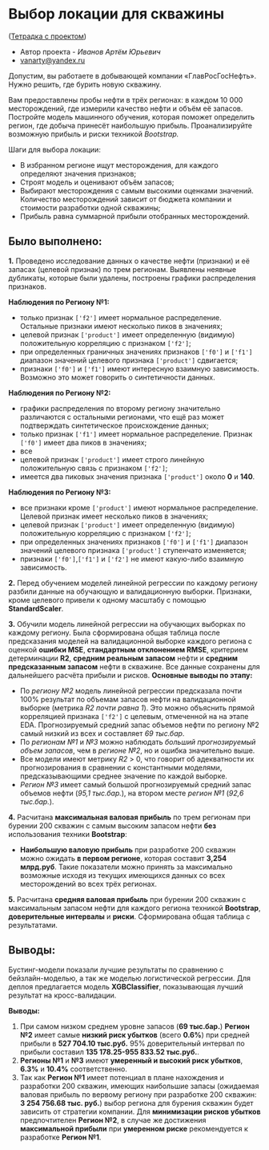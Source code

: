 # Выбор локации для скважины

([Тетрадка с проектом](https://github.com/Vanarty/Yandex-Projects/blob/main/machine_learning/oil_well_location/oil_well_location.ipynb))

* Автор проекта - *Иванов Артём Юрьевич*
* vanarty@yandex.ru

Допустим, вы работаете в добывающей компании «ГлавРосГосНефть». Нужно решить, где бурить новую скважину.

Вам предоставлены пробы нефти в трёх регионах: в каждом 10 000 месторождений, где измерили качество нефти и объём её запасов. Постройте модель машинного обучения, которая поможет определить регион, где добыча принесёт наибольшую прибыль. Проанализируйте возможную прибыль и риски техникой *Bootstrap.*

Шаги для выбора локации:

- В избранном регионе ищут месторождения, для каждого определяют значения признаков;
- Строят модель и оценивают объём запасов;
- Выбирают месторождения с самым высокими оценками значений. Количество месторождений зависит от бюджета компании и стоимости разработки одной скважины;
- Прибыль равна суммарной прибыли отобранных месторождений.

## Было выполнено:
**1.** Проведено исследование данных о качестве нефти (признаки) и её запасах (целевой признак) по трем регионам. Выявлены неявные дубликаты, которые были удалены, построены графики распределения признаков. 

**Наблюдения по Региону №1:**

- только признак `['f2']` имеет нормальное распределение. Остальные признаки имеют несколько пиков в значениях;
- целевой признак `['product']` имеет определенную (видимую) положительную корреляцию с признаком `['f2']`;
- при определенных граничных значениях признаков `['f0']` и `['f1']` диапазон значений целевого признака `['product']` сдвигается;
- признаки `['f0']` и `['f1']` имеют интересную взаимную зависимость. Возможно это может говорить о синтетичности данных.

**Наблюдения по Региону №2:**

- графики распределения по второму региону значительно различаются с остальными регионами, что ещё раз может подтверждать синтетическое происхождение данных;
- только признак `['f1']` имеет нормальное распределение. Признак `['f0']` имеет два пиков в значениях; 
- все 
- целевой признак `['product']` имеет строго линейную положительную связь с признаком `['f2']`;
- имеется два пиковых значения признака `['product']` около **0** и **140**.

**Наблюдения по Региону №3:**

- все признаки кроме `['product']` имеют нормальное распределение. Целевой признак имеет несколько пиков в значениях;
- целевой признак `['product']` имеет определенную (видимую) положительную корреляцию с признаком `['f2']`;
- при определенных значениях признаков `['f0']` и `['f1']` диапазон значений целевого признака `['product']` ступенчато изменяется;
- признаки `['f0']`,`['f1']` и `['f2']` не имеют какую-либо взаимную зависимость. 

**2.** Перед обучением моделей линейной регрессии по каждому региону разбили данные на обучающую и валидационную выборки. Признаки, кроме целевого привели к одному масштабу с помощью **StandardScaler**. 

**3.** Обучили модель линейной регрессии на обучающих выборках по каждому региону. Была сформирована общая таблица после предсказания моделей на валидационной выборке каждого региона с оценкой **ошибки MSE**, **стандартным отклонением RMSE**, критерием детерминации **R2**, **средним реальным запасом** нефти и **средним предсказанным запасом** нефти в скважине. Все данные сохранены для дальнейшего расчёта прибыли и рисков.
**Основные выводы по этапу:**

* По *региону №2* модель линейной регрессии предсказала почти 100% результат по объемам запасов нефти на валидационной выборке (метрика *R2 почти равна 1*). Это можно объяснить прямой корреляцией признака `['f2']` с целевым, отмеченной на на этапе EDA. Прогнозируемый средний запас объемов нефти по региону №2 самый низкий из всех и составляет *69 тыс.бар*.
* По *регионам №1* и *№3* можно наблюдать *больший прогнозируемый объем запасов*, чем в *регионе №2*, но и ошибка значительно выше.
* Все модели имеют метрику *R2* > 0, что говорит об адекватности их прогнозирования в сравнении с константными моделями, предсказывающими среднее значение по каждой выборке.
* *Регион №3* имеет самый большой прогнозируемый средний запас объемов нефти (*95,1 тыс.бар.*), на втором месте *регион №1* (*92,6 тыс.бар.*).

**4.** Расчитана **максимальная валовая прибыль** по трем регионам при бурении 200 скважин с самым высоким запасом нефти **без** использования техники **Bootstrap**:
* **Наибольшую валовую прибыль** при разработке 200 скважин можно ожидать **в первом регионе**, которая составит **3,254 млрд.руб**. Такие показатели можно принять за максимально возможные исходя из текущих имеющихся данных со всех месторождений во всех трёх регионах.

**5.** Расчитана **средняя валовая прибыль** при бурении 200 скважин с максимальным запасом нефти для каждого региона техникой **Bootstrap**, **доверительные интервалы** и **риски**. Сформирована общая таблица с результатами.
## Выводы:
Бустинг-модели показали лучшие результаты по сравнению с бейзлайн-моделью, а так же моделью логистической регрессии. Для деплоя предлагается модель **XGBClassifier**, показывающая лучший результат на кросс-валидации.

**Выводы:**

1. При самом низком среднем уровне запасов (**69 тыс.бар.**) **Регион №2** имеет самые **низкий риск убытков** (всего **0.6%**) при средней прибыли в **527 704.10 тыс.руб.** 95% доверительный интервал по прибыли составил **135 178.25-955 833.52 тыс.руб.**.
2. **Регионы №1** и **№3**  имеют **умеренный и высокий риск убытков**, **6.3%** и **10.4%** соответственно.
3. Так как **Регион №1** имеет потенциал в плане нахождения и разработки 200 скважин, имеющих наибольшие запасы (ожидаемая валовая прибыль по вервому региону при разработке 200 скважин: **3 254 756.68 тыс. руб.**) выбор региона для бурения скважин будет зависить от стратегии компании. Для **минимизации рисков убытков** предпочтителен **Регион №2**, в случае же достижения **максимальной прибыли** при **умеренном риске** рекомендуется к разработке **Регион №1**.
